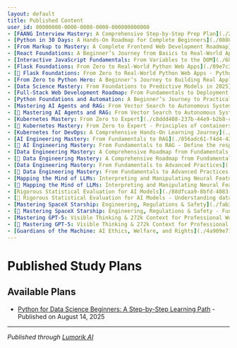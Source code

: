 ```yaml
---
layout: default
title: Published Content
user_id: 00000000-0000-0000-0000-000000000000
- [FAANG Interview Mastery: A Comprehensive Step-by-Step Prep Plan](./24b17389-5c20-4034-b1ed-79cbe527342b/) - Published on August 14, 2025
- [Python in 30 Days: A Hands-On Roadmap for Complete Beginners](./0808324d-ab54-408f-89c2-022e62c968ef/) - Published on August 15, 2025
- [From Markup to Mastery: A Complete Frontend Web Development Roadmap](./ecae0681-e3a6-4fe2-b46c-84785cc58fae/) - Published on August 15, 2025
- [React Foundations: A Beginner’s Journey from Basics to Real-World Apps](./3ba9cf90-1042-4903-97be-2a092e0c9574/) - Published on August 15, 2025
- [Interactive JavaScript Fundamentals: From Variables to the DOM](./6871710d-83f5-4796-97e5-f75ea97734c3/) - Published on August 15, 2025
- [Flask Foundations: From Zero to Real-World Python Web Apps](./89e7c3aa-2c50-48ec-9ebc-e873a67a5a25/) - Published on August 15, 2025
- [📖 Flask Foundations: From Zero to Real-World Python Web Apps - Python syntax and control flow](./2b95e07c-dc78-418c-8f77-b47b15934f3a/) - Textbook published on August 15, 2025
- [From Zero to Python Hero: A Beginner’s Journey to Building Real Applications](./6301ce34-758e-494d-8900-18f8b3fd1a03/) - Published on August 15, 2025
- [Data Science Mastery: From Foundations to Predictive Models in 2025](./84a77050-67b9-4705-a5d4-1300ce9d6d82/) - Published on August 15, 2025
- [Full-Stack Web Development Roadmap: From Fundamentals to Deployment (2025)](./47640791-7ce5-4cab-9dfc-974ac86f7958/) - Published on August 15, 2025
- [Python Foundations and Automation: A Beginner’s Journey to Practical Programming in 2025](./4bc98c9e-263f-41da-bbcb-c02e5a3b1996/) - Published on August 15, 2025
- [Mastering AI Agents and RAG: From Vector Search to Autonomous Systems](./682caf7f-6710-4390-8ca2-50d69da7bfb1/) - Published on August 15, 2025
- [📖 Mastering AI Agents and RAG: From Vector Search to Autonomous Systems - Overview of transformer architecture and model capabilities](./0b99779c-af99-49ba-8aca-a4e5b49d1e63/) - Textbook published on August 15, 2025
- [Kubernetes Mastery: From Zero to Expert](./c8ddd408-237b-44e9-b2b8-c71bc11217c3/) - Published on August 16, 2025
- [📖 Kubernetes Mastery: From Zero to Expert - Principles of containers and orchestration](./6c7d157e-5a7f-4d55-9a8f-ff4f4917c907/) - Textbook published on August 16, 2025
- [Kubernetes for DevOps: A Comprehensive Hands-On Learning Journey](./f3159a20-58aa-413d-bad0-a77700220b01/) - Published on August 17, 2025
- [AI Engineering Mastery: From Fundamentals to RAG](./856adc61-f4d4-42e1-ac67-efeed3542e7e/) - Published on August 18, 2025
- [📖 AI Engineering Mastery: From Fundamentals to RAG - Define the responsibilities and scope of an AI Engineer](./195fb804-c8da-4d44-888d-4c1864400692/) - Textbook published on August 18, 2025
- [Data Engineering Mastery: A Comprehensive Roadmap from Fundamentals to Big Data](./ef324032-6866-4512-9547-ae247ba94cbf/) - Published on August 19, 2025
- [📖 Data Engineering Mastery: A Comprehensive Roadmap from Fundamentals to Big Data - Understand the role and lifecycle of data engineering](./4825ad01-6f8d-4f78-8eaf-04d5ff59b4d3/) - Textbook published on August 19, 2025
- [Data Engineering Mastery: From Fundamentals to Advanced Practices](./ec5057fb-87af-4325-b934-5dc9a1e77c68/) - Published on August 19, 2025
- [📖 Data Engineering Mastery: From Fundamentals to Advanced Practices - Understand Python data types, control flow, and functions](./a800c8c0-182a-4b28-b8bc-c3665dac3a48/) - Textbook published on August 19, 2025
- [Mapping the Mind of LLMs: Interpreting and Manipulating Neural Features](./eb870ab4-00f8-4ac2-afdd-eaf709166c03/) - Published on August 20, 2025
- [📖 Mapping the Mind of LLMs: Interpreting and Manipulating Neural Features - Dissecting transformer blocks: embeddings, self-attention, and feed-forward networks](./9e328f99-3042-4cb2-a2d7-b676fb97410a/) - Textbook published on August 20, 2025
- [Rigorous Statistical Evaluation for AI Models](./88dfcaa9-8bfd-4083-a70a-30542d016412/) - Published on August 21, 2025
- [📖 Rigorous Statistical Evaluation for AI Models - Understanding data distributions in AI benchmarks](./152e434c-d212-4bb3-8b74-6640d245d4d1/) - Textbook published on August 21, 2025
- [Mastering SpaceX Starship: Engineering, Regulations & Safety](./fab3aac6-ec28-419b-9dab-85dc24051ae3/) - Published on August 22, 2025
- [📖 Mastering SpaceX Starship: Engineering, Regulations & Safety - Fundamentals of orbital mechanics](./6c716b49-d10b-49f1-998e-ed52e40ad667/) - Textbook published on August 22, 2025
- [Mastering GPT-5: Visible Thinking & 272k Context for Professional Workflows](./4c4fd723-0eb4-49ef-82a7-087a977e350e/) - Published on August 22, 2025
- [📖 Mastering GPT-5: Visible Thinking & 272k Context for Professional Workflows - Explain the principles of chain-of-thought reasoning](./6e4511e3-b7b7-4270-a759-f625c824381e/) - Textbook published on August 22, 2025
- [Guardians of the Machine: AI Ethics, Welfare, and Rights](./4a909e71-4c9d-47fa-bfa6-b59c87074d17/) - Published on August 24, 2025
---
```


# Published Study Plans

## Available Plans

- [Python for Data Science Beginners: A Step-by-Step Learning Path](./d49340c2-1351-48ae-84de-6195b65fcc31/) - Published on August 14, 2025

---

*Published through [Lumorik AI](https://lumorik.ai)*
